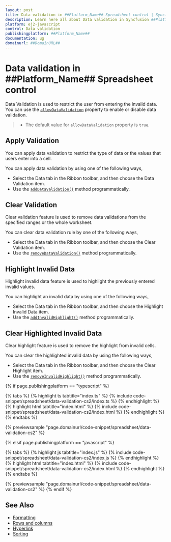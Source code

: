```yaml
---
layout: post
title: Data validation in ##Platform_Name## Spreadsheet control | Syncfusion
description: Learn here all about Data validation in Syncfusion ##Platform_Name## Spreadsheet control of Syncfusion Essential JS 2 and more.
platform: ej2-javascript
control: Data validation 
publishingplatform: ##Platform_Name##
documentation: ug
domainurl: ##DomainURL##
---
```


# Data validation in ##Platform_Name## Spreadsheet control

Data Validation is used to restrict the user from entering the invalid data. You can use the [`allowDataValidation`](../api/spreadsheet/#allowdatavalidation) property to enable or disable data validation.

> * The default value for `allowDataValidation` property is `true`.

## Apply Validation

You can apply data validation to restrict the type of data or the values that users enter into a cell.

You can apply data validation by using one of the following ways,

* Select the Data tab in the Ribbon toolbar, and then choose the Data Validation item.
* Use the [`addDataValidation()`](../api/spreadsheet/#adddatavalidation) method programmatically.

## Clear Validation

Clear validation feature is used to remove data validations from the specified ranges or the whole worksheet.

You can clear data validation rule by one of the following ways,

* Select the Data tab in the Ribbon toolbar, and then choose the Clear Validation item.
* Use the [`removeDataValidation()`](../api/spreadsheet/#removedatavalidation) method programmatically.

## Highlight Invalid Data

Highlight invalid data feature is used to highlight the previously entered invalid values.

You can highlight an invalid data by using one of the following ways,

* Select the Data tab in the Ribbon toolbar, and then choose the Highlight Invalid Data item.
* Use the [`addInvalidHighlight()`](../api/spreadsheet/#addinvalidhighlight) method programmatically.

## Clear Highlighted Invalid Data

Clear highlight feature is used to remove the highlight from invalid cells.

You can clear the highlighted invalid data by using the following ways,

* Select the Data tab in the Ribbon toolbar, and then choose the Clear Highlight item.
* Use the [`removeInvalidHighlight()`](../api/spreadsheet/#removeinvalidhighlight) method programmatically.

{% if page.publishingplatform == "typescript" %}

 {% tabs %}
{% highlight ts tabtitle="index.ts" %}
{% include code-snippet/spreadsheet/data-validation-cs2/index.ts %}
{% endhighlight %}
{% highlight html tabtitle="index.html" %}
{% include code-snippet/spreadsheet/data-validation-cs2/index.html %}
{% endhighlight %}
{% endtabs %}
        
{% previewsample "page.domainurl/code-snippet/spreadsheet/data-validation-cs2" %}

{% elsif page.publishingplatform == "javascript" %}

{% tabs %}
{% highlight js tabtitle="index.js" %}
{% include code-snippet/spreadsheet/data-validation-cs2/index.js %}
{% endhighlight %}
{% highlight html tabtitle="index.html" %}
{% include code-snippet/spreadsheet/data-validation-cs2/index.html %}
{% endhighlight %}
{% endtabs %}

{% previewsample "page.domainurl/code-snippet/spreadsheet/data-validation-cs2" %}
{% endif %}

## See Also

* [Formatting](./formatting)
* [Rows and columns](./rows-and-columns)
* [Hyperlink](./link)
* [Sorting](./sort)

